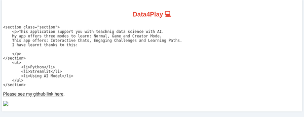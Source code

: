 <!DOCTYPE html>
<html lang="en">
<head>
    <meta charset="UTF-8">
    <meta name="viewport" content="width=device-width, initial-scale=1.0">
    <title>AI Data Science Learning App</title>
    <style>
        body {
            font-family: 'Arial', sans-serif;
            background-color: #f0f4f8;
            color: #333;
            margin: 0;
            padding: 0;
            max-width: 100%;
            overflow-x: hidden;
        }
        .container {
            width: 98%;
            margin: auto;
            padding: 0.2rem;
            background: #fff;
            box-shadow: 0 0 5px rgba(0,0,0,0.1);
        }
        .title {
            color: #e74c3c;
            text-align: center;
            font-size: 1.25rem;
            margin-bottom: 0.2rem;
        }
        .section {
            margin: 0.2rem 0;
        }
        .section h2 {
            color: #3498db;
            border-bottom: 1px solid #3498db;
            padding-bottom: 0.1rem;
            font-size: 0.8rem;
            margin-bottom: 0.2rem;
        }
        .highlight {
            background: #f9e79f;
            padding: 0.05rem 0.2rem;
            border-radius: 5px;
        }
        .emoji {
            font-size: 0.8rem;
        }
    </style>
</head>
<body>

<div class="container">
    <h1 class="title">Data4Play 💻</h1>

    <section class="section">
        <p>This application support you with teachnig data science with AI.
        My app offers three modes to learn: Normal, Game and Creator Mode. 
        This app offers: Interactive Chats, Engaging Challenges and Learning Paths.
        I have learnt thanks to this:

        </p>
    </section>
        <ul>
            <li>Python</li>
            <li>Streamlit</li>
            <li>Using AI Model</li>
        </ul>
    </section>
<a href="https://github.com/krzysztofkleszcz50/data_playground3.git">Please see my github link here</a>. 
    <div class="Screenshots"> 
        <img src="im4.png"> 
    </div>
</div>

</body>
</html>

